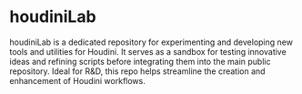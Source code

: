 # houdiniLab
houdiniLab is a dedicated repository for experimenting and developing new tools and utilities for Houdini. It serves as a sandbox for testing innovative ideas and refining scripts before integrating them into the main public repository. Ideal for R&amp;D, this repo helps streamline the creation and enhancement of Houdini workflows.
